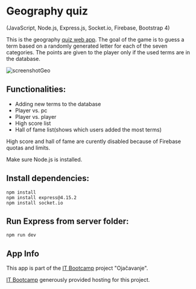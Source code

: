 # Geography quiz
(JavaScript, Node.js, Express.js, Socket.io, Firebase, Bootstrap 4)

This is the geography [quiz web app](http://zanimljiva-geografija-003.projekti.itbootcamp.rs/). The goal of the game is to guess a term based on a randomly generated letter for each of the seven categories.
The points are given to the player only if the used terms are in the database.

![screenshotGeo](https://user-images.githubusercontent.com/61547500/88486202-61af6380-cf7c-11ea-9eef-cc61d0da1905.png)

## Functionalities:
- Adding new terms to the database
- Player vs. pc
- Player vs. player
- High score list
- Hall of fame list(shows which users added the most terms)

High score and hall of fame are curently disabled because of Firebase quotas and limits.

Make sure Node.js is installed.

## Install dependencies:
```
npm install
npm install express@4.15.2
npm install socket.io
```
## Run Express from server folder:
```
npm run dev
```

## App Info

This app is part of the [IT Bootcamp](https://itbootcamp.rs/) project "Ojačavanje".

[IT Bootcamp](https://itbootcamp.rs/) generously provided hosting for this project.
